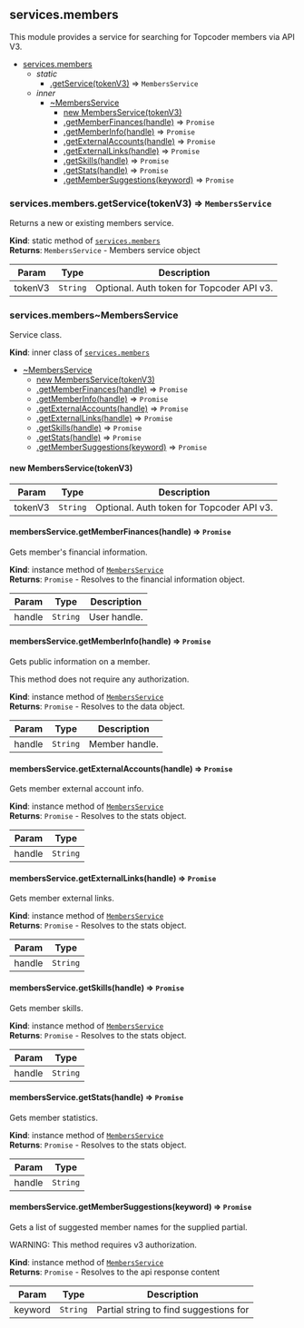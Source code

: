 <a name="module_services.members"></a>

## services.members
This module provides a service for searching for Topcoder
members via API V3.


* [services.members](#module_services.members)
    * _static_
        * [.getService(tokenV3)](#module_services.members.getService) ⇒ <code>MembersService</code>
    * _inner_
        * [~MembersService](#module_services.members..MembersService)
            * [new MembersService(tokenV3)](#new_module_services.members..MembersService_new)
            * [.getMemberFinances(handle)](#module_services.members..MembersService+getMemberFinances) ⇒ <code>Promise</code>
            * [.getMemberInfo(handle)](#module_services.members..MembersService+getMemberInfo) ⇒ <code>Promise</code>
            * [.getExternalAccounts(handle)](#module_services.members..MembersService+getExternalAccounts) ⇒ <code>Promise</code>
            * [.getExternalLinks(handle)](#module_services.members..MembersService+getExternalLinks) ⇒ <code>Promise</code>
            * [.getSkills(handle)](#module_services.members..MembersService+getSkills) ⇒ <code>Promise</code>
            * [.getStats(handle)](#module_services.members..MembersService+getStats) ⇒ <code>Promise</code>
            * [.getMemberSuggestions(keyword)](#module_services.members..MembersService+getMemberSuggestions) ⇒ <code>Promise</code>

<a name="module_services.members.getService"></a>

### services.members.getService(tokenV3) ⇒ <code>MembersService</code>
Returns a new or existing members service.

**Kind**: static method of [<code>services.members</code>](#module_services.members)  
**Returns**: <code>MembersService</code> - Members service object  

| Param | Type | Description |
| --- | --- | --- |
| tokenV3 | <code>String</code> | Optional. Auth token for Topcoder API v3. |

<a name="module_services.members..MembersService"></a>

### services.members~MembersService
Service class.

**Kind**: inner class of [<code>services.members</code>](#module_services.members)  

* [~MembersService](#module_services.members..MembersService)
    * [new MembersService(tokenV3)](#new_module_services.members..MembersService_new)
    * [.getMemberFinances(handle)](#module_services.members..MembersService+getMemberFinances) ⇒ <code>Promise</code>
    * [.getMemberInfo(handle)](#module_services.members..MembersService+getMemberInfo) ⇒ <code>Promise</code>
    * [.getExternalAccounts(handle)](#module_services.members..MembersService+getExternalAccounts) ⇒ <code>Promise</code>
    * [.getExternalLinks(handle)](#module_services.members..MembersService+getExternalLinks) ⇒ <code>Promise</code>
    * [.getSkills(handle)](#module_services.members..MembersService+getSkills) ⇒ <code>Promise</code>
    * [.getStats(handle)](#module_services.members..MembersService+getStats) ⇒ <code>Promise</code>
    * [.getMemberSuggestions(keyword)](#module_services.members..MembersService+getMemberSuggestions) ⇒ <code>Promise</code>

<a name="new_module_services.members..MembersService_new"></a>

#### new MembersService(tokenV3)

| Param | Type | Description |
| --- | --- | --- |
| tokenV3 | <code>String</code> | Optional. Auth token for Topcoder API v3. |

<a name="module_services.members..MembersService+getMemberFinances"></a>

#### membersService.getMemberFinances(handle) ⇒ <code>Promise</code>
Gets member's financial information.

**Kind**: instance method of [<code>MembersService</code>](#module_services.members..MembersService)  
**Returns**: <code>Promise</code> - Resolves to the financial information object.  

| Param | Type | Description |
| --- | --- | --- |
| handle | <code>String</code> | User handle. |

<a name="module_services.members..MembersService+getMemberInfo"></a>

#### membersService.getMemberInfo(handle) ⇒ <code>Promise</code>
Gets public information on a member.

This method does not require any authorization.

**Kind**: instance method of [<code>MembersService</code>](#module_services.members..MembersService)  
**Returns**: <code>Promise</code> - Resolves to the data object.  

| Param | Type | Description |
| --- | --- | --- |
| handle | <code>String</code> | Member handle. |

<a name="module_services.members..MembersService+getExternalAccounts"></a>

#### membersService.getExternalAccounts(handle) ⇒ <code>Promise</code>
Gets member external account info.

**Kind**: instance method of [<code>MembersService</code>](#module_services.members..MembersService)  
**Returns**: <code>Promise</code> - Resolves to the stats object.  

| Param | Type |
| --- | --- |
| handle | <code>String</code> | 

<a name="module_services.members..MembersService+getExternalLinks"></a>

#### membersService.getExternalLinks(handle) ⇒ <code>Promise</code>
Gets member external links.

**Kind**: instance method of [<code>MembersService</code>](#module_services.members..MembersService)  
**Returns**: <code>Promise</code> - Resolves to the stats object.  

| Param | Type |
| --- | --- |
| handle | <code>String</code> | 

<a name="module_services.members..MembersService+getSkills"></a>

#### membersService.getSkills(handle) ⇒ <code>Promise</code>
Gets member skills.

**Kind**: instance method of [<code>MembersService</code>](#module_services.members..MembersService)  
**Returns**: <code>Promise</code> - Resolves to the stats object.  

| Param | Type |
| --- | --- |
| handle | <code>String</code> | 

<a name="module_services.members..MembersService+getStats"></a>

#### membersService.getStats(handle) ⇒ <code>Promise</code>
Gets member statistics.

**Kind**: instance method of [<code>MembersService</code>](#module_services.members..MembersService)  
**Returns**: <code>Promise</code> - Resolves to the stats object.  

| Param | Type |
| --- | --- |
| handle | <code>String</code> | 

<a name="module_services.members..MembersService+getMemberSuggestions"></a>

#### membersService.getMemberSuggestions(keyword) ⇒ <code>Promise</code>
Gets a list of suggested member names for the supplied partial.

WARNING: This method requires v3 authorization.

**Kind**: instance method of [<code>MembersService</code>](#module_services.members..MembersService)  
**Returns**: <code>Promise</code> - Resolves to the api response content  

| Param | Type | Description |
| --- | --- | --- |
| keyword | <code>String</code> | Partial string to find suggestions for |

